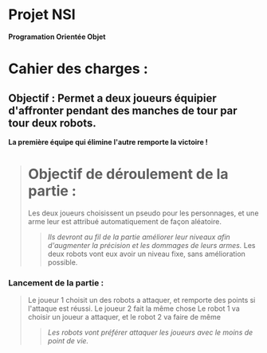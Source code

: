 # Projet NSI


**Programation Orientée Objet**

# Cahier des charges :

## Objectif : Permet a deux joueurs équipier d'affronter pendant des manches de tour par tour deux robots.
**La première équipe qui élimine l'autre remporte la victoire !**

> # Objectif de déroulement de la partie :
> Les deux joueurs choisissent un pseudo pour les personnages, et une arme leur est attribué automatiquement de façon aléatoire.
>> _Ils devront au fil de la partie améliorer leur niveaux afin d'augmenter la précision et les dommages de leurs armes._
>Les deux robots vont eux avoir un niveau fixe, sans amélioration possible.
### Lancement de la partie :
> Le joueur 1 choisit un des robots a attaquer, et remporte des points si l'attaque est réussi.
> Le joueur 2 fait la même chose
> Le robot 1 va choisir un joueur a attaquer, et le robot 2 va faire de même
>> _Les robots vont préférer attaquer les joueurs avec le moins de point de vie._
